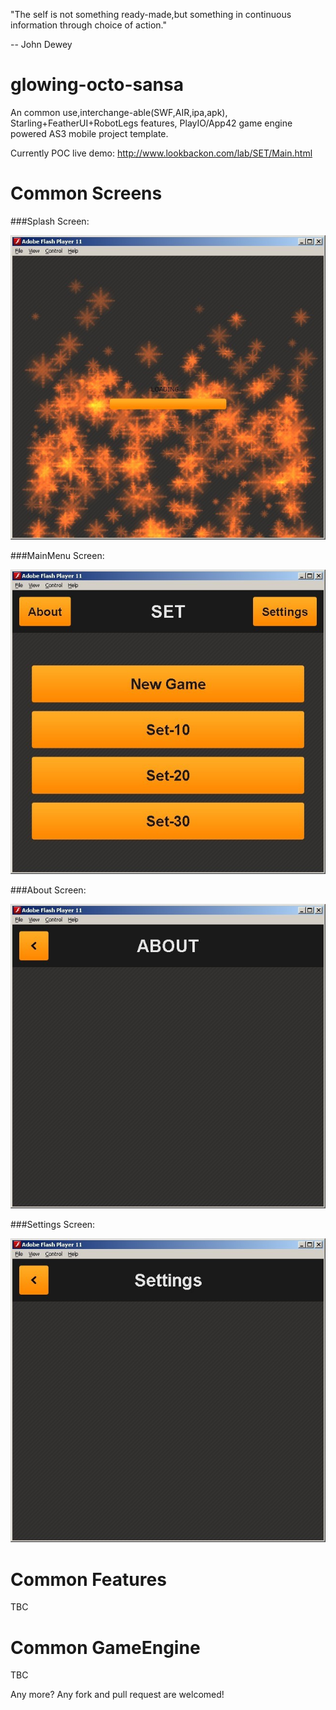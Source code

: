"The self is not something ready-made,but something in continuous information through choice of action."

-- John Dewey

glowing-octo-sansa
==================

An common use,interchange-able(SWF,AIR,ipa,apk), Starling+FeatherUI+RobotLegs features, PlayIO/App42 game engine powered AS3 mobile project template.

Currently POC live demo: http://www.lookbackon.com/lab/SET/Main.html

Common Screens
==================

###Splash Screen:

![Screenshot of "Splash Screen"](https://raw.githubusercontent.com/yangboz/glowing-octo-sansa/master/snapshots/Game_Splash_Screen.jpg)

###MainMenu Screen:

![Screenshot of "MainMenu Screen"](https://raw.githubusercontent.com/yangboz/glowing-octo-sansa/master/snapshots/Game_Main_Screen.jpg)

###About Screen:

![Screenshot of "About Screen"](https://raw.githubusercontent.com/yangboz/glowing-octo-sansa/master/snapshots/Game_About_Screen.jpg)

###Settings Screen:

![Screenshot of "Settings Screen"](https://raw.githubusercontent.com/yangboz/glowing-octo-sansa/master/snapshots/Game_Settings_Screen.jpg)

Common Features
==================

TBC

Common GameEngine
==================

TBC

Any more? Any fork and pull request are welcomed!
